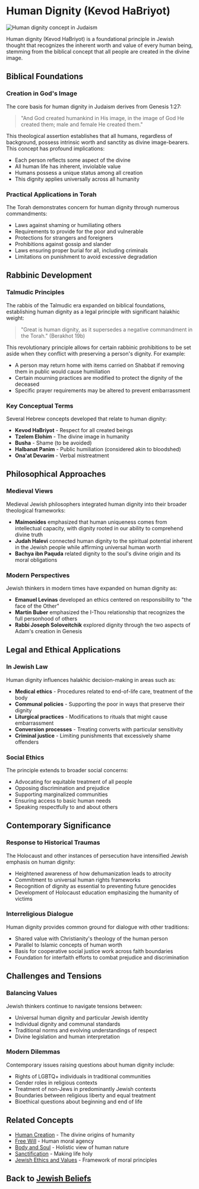 # Human Dignity (Kevod HaBriyot)

![Human dignity concept in Judaism](human_dignity.jpg)

Human dignity (Kevod HaBriyot) is a foundational principle in Jewish thought that recognizes the inherent worth and value of every human being, stemming from the biblical concept that all people are created in the divine image.

## Biblical Foundations

### Creation in God's Image

The core basis for human dignity in Judaism derives from Genesis 1:27:

> "And God created humankind in His image, in the image of God He created them; male and female He created them."

This theological assertion establishes that all humans, regardless of background, possess intrinsic worth and sanctity as divine image-bearers. This concept has profound implications:

- Each person reflects some aspect of the divine
- All human life has inherent, inviolable value
- Humans possess a unique status among all creation
- This dignity applies universally across all humanity

### Practical Applications in Torah

The Torah demonstrates concern for human dignity through numerous commandments:

- Laws against shaming or humiliating others
- Requirements to provide for the poor and vulnerable
- Protections for strangers and foreigners
- Prohibitions against gossip and slander
- Laws ensuring proper burial for all, including criminals
- Limitations on punishment to avoid excessive degradation

## Rabbinic Development

### Talmudic Principles

The rabbis of the Talmudic era expanded on biblical foundations, establishing human dignity as a legal principle with significant halakhic weight:

> "Great is human dignity, as it supersedes a negative commandment in the Torah." (Berakhot 19b)

This revolutionary principle allows for certain rabbinic prohibitions to be set aside when they conflict with preserving a person's dignity. For example:

- A person may return home with items carried on Shabbat if removing them in public would cause humiliation
- Certain mourning practices are modified to protect the dignity of the deceased
- Specific prayer requirements may be altered to prevent embarrassment

### Key Conceptual Terms

Several Hebrew concepts developed that relate to human dignity:

- **Kevod HaBriyot** - Respect for all created beings
- **Tzelem Elohim** - The divine image in humanity
- **Busha** - Shame (to be avoided)
- **Halbanat Panim** - Public humiliation (considered akin to bloodshed)
- **Ona'at Devarim** - Verbal mistreatment

## Philosophical Approaches

### Medieval Views

Medieval Jewish philosophers integrated human dignity into their broader theological frameworks:

- **Maimonides** emphasized that human uniqueness comes from intellectual capacity, with dignity rooted in our ability to comprehend divine truth
- **Judah Halevi** connected human dignity to the spiritual potential inherent in the Jewish people while affirming universal human worth
- **Bachya ibn Paquda** related dignity to the soul's divine origin and its moral obligations

### Modern Perspectives

Jewish thinkers in modern times have expanded on human dignity as:

- **Emanuel Levinas** developed an ethics centered on responsibility to "the face of the Other"
- **Martin Buber** emphasized the I-Thou relationship that recognizes the full personhood of others
- **Rabbi Joseph Soloveitchik** explored dignity through the two aspects of Adam's creation in Genesis

## Legal and Ethical Applications

### In Jewish Law

Human dignity influences halakhic decision-making in areas such as:

- **Medical ethics** - Procedures related to end-of-life care, treatment of the body
- **Communal policies** - Supporting the poor in ways that preserve their dignity
- **Liturgical practices** - Modifications to rituals that might cause embarrassment
- **Conversion processes** - Treating converts with particular sensitivity
- **Criminal justice** - Limiting punishments that excessively shame offenders

### Social Ethics

The principle extends to broader social concerns:

- Advocating for equitable treatment of all people
- Opposing discrimination and prejudice
- Supporting marginalized communities
- Ensuring access to basic human needs
- Speaking respectfully to and about others

## Contemporary Significance

### Response to Historical Traumas

The Holocaust and other instances of persecution have intensified Jewish emphasis on human dignity:

- Heightened awareness of how dehumanization leads to atrocity
- Commitment to universal human rights frameworks
- Recognition of dignity as essential to preventing future genocides
- Development of Holocaust education emphasizing the humanity of victims

### Interreligious Dialogue

Human dignity provides common ground for dialogue with other traditions:

- Shared value with Christianity's theology of the human person
- Parallel to Islamic concepts of human worth
- Basis for cooperative social justice work across faith boundaries
- Foundation for interfaith efforts to combat prejudice and discrimination

## Challenges and Tensions

### Balancing Values

Jewish thinkers continue to navigate tensions between:

- Universal human dignity and particular Jewish identity
- Individual dignity and communal standards
- Traditional norms and evolving understandings of respect
- Divine legislation and human interpretation

### Modern Dilemmas

Contemporary issues raising questions about human dignity include:

- Rights of LGBTQ+ individuals in traditional communities
- Gender roles in religious contexts
- Treatment of non-Jews in predominantly Jewish contexts
- Boundaries between religious liberty and equal treatment
- Bioethical questions about beginning and end of life

## Related Concepts

- [Human Creation](./human_creation.md) - The divine origins of humanity
- [Free Will](./free_will.md) - Human moral agency
- [Body and Soul](./body_soul.md) - Holistic view of human nature
- [Sanctification](./sanctification.md) - Making life holy
- [Jewish Ethics and Values](./README.md) - Framework of moral principles

## Back to [Jewish Beliefs](./README.md)
